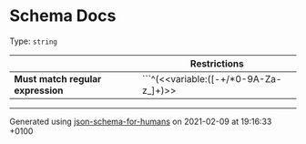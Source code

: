 # Schema Docs

Type: `string`

|              | Restrictions |
| ------------ | ------------ |
| **Must match regular expression** | ```^(&lt;&lt;variable:([-+/*0-9A-Za-z_]+)&gt;&gt;|&lt;&lt;auto&gt;&gt;)$``` [Test](https://regex101.com/?regex=%5E%28%3C%3Cvariable%3A%28%5B-%2B/%2A0-9A-Za-z_%5D%2B%29%3E%3E%7C%3C%3Cauto%3E%3E%29%24) |

----------------------------------------------------------------------------------------------------------------------------
Generated using [json-schema-for-humans](https://github.com/coveooss/json-schema-for-humans) on 2021-02-09 at 19:16:33 +0100
